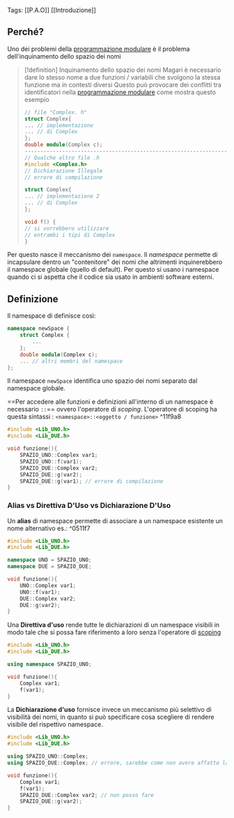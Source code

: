 Tags: [[P.A.O]] [[Introduzione]]

## Perché?
Uno dei problemi della [programmazione modulare](https://en.wikipedia.org/wiki/Modular_programming) è il problema dell'inquinamento dello spazio dei nomi

>[!definition] Inquinamento dello spazio dei nomi
>Magari è necessario dare lo stesso nome a due funzioni / variabili che svolgono la stessa funzione ma in contesti diversi
>Questo può provocare dei conflitti tra identificatori nella [programmazione modulare](https://en.wikipedia.org/wiki/Modular_programming) come mostra questo esempio
>```cpp
>// file "Complex. h"
>struct Complex{
>... // implementazione
>... // di Complex
>};
>double module(Complex c);
>-------------------------------------------------------------------------
>// Qualche altro file .h
>#include <Complex.h>
>// Dichiarazione Illegale 
>// errore di compilazione
>
>struct Complex{
>... // implementazione 2
>... // di Complex
>};
>
>void f() {
> // si vorrebbero utilizzare
 > // entrambi i tipi di Complex
>}

Per questo nasce il meccanismo dei `namespace`.
Il _namespace_ permette di incapsulare dentro un "contenitore" dei nomi che altrimenti inquinerebbero il namespace globale (quello di default).
Per questo si usano i namespace quando ci si aspetta che il codice sia usato in ambienti software esterni.
## Definizione
Il namespace di definisce così:

```cpp
namespace newSpace {
	struct Complex {
		...
	};
	double module(Complex c);
	... // altri membri del namespace
};
```

Il namespace `newSpace` identifica uno spazio dei nomi separato dal namespace globale.

==Per accedere alle funzioni e definizioni all'interno di un namespace è necessario `::`== ovvero l'operatore di _scoping_.
L'operatore di scoping ha questa sintassi : `<namespace>::<oggetto / funzione>` ^11f9a8

```cpp
#include <Lib_UNO.h>
#include <Lib_DUE.h>

void funzione(){
	SPAZIO_UNO::Complex var1;
	SPAZIO_UNO::f(var1);
	SPAZIO_DUE::Complex var2;
	SPAZIO_DUE::g(var2);
	SPAZIO_DUE::g(var1); // errore di compilazione	
}

``` 

### Alias vs Direttiva D'Uso vs Dichiarazione D'Uso

Un **alias** di namespace permette di associare a un namespace esistente un nome alternativo es.:  ^0511f7

```cpp
#include <Lib_UNO.h>
#include <Lib_DUE.h>

namespace UNO = SPAZIO_UNO;
namespace DUE = SPAZIO_DUE;

void funzione(){
	UNO::Complex var1;
	UNO::f(var1);
	DUE::Complex var2;
	DUE::g(var2);
}
``` 

Una **Direttiva d'uso** rende tutte le dichiarazioni di un namespace visibili in modo tale che si possa fare riferimento a loro senza l'operatore di [scoping](#^11f9a8)

```cpp
#include <Lib_UNO.h>
#include <Lib_DUE.h>

using namespace SPAZIO_UNO;

void funzione(){
	Complex var1;
	f(var1);
}
``` 

La **Dichiarazione d'uso** fornisce invece un meccanismo più selettivo di visibilità dei nomi, in quanto si può specificare cosa scegliere di rendere visibile del rispettivo namespace.

```cpp
#include <Lib_UNO.h>
#include <Lib_DUE.h>

using SPAZIO_UNO::Complex;
using SPAZIO_DUE::Complex; // errore, sarebbe come non avere affatto la distinzione dei namespace, in quanto stiamo mettendo dentro il namespace globale le 2 definizioni di Complex

void funzione(){
	Complex var1;
	f(var1);
	SPAZIO_DUE::Complex var2; // non posso fare 
	SPAZIO_DUE::g(var2);
}
``` 